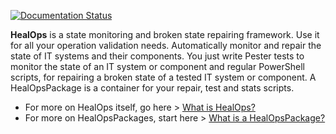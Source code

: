 [![Documentation Status](https://readthedocs.org/projects/healops/badge/?version=latest)](https://healops.readthedocs.io/en/latest/?badge=latest)

__HealOps__ is a state monitoring and broken state repairing framework. Use it for all your operation validation needs. Automatically monitor and repair the state of IT systems and their components. You just write Pester tests to monitor the state of an IT system or component and regular PowerShell scripts, for repairing a broken state of a tested IT system or component.
A HealOpsPackage is a container for your repair, test and stats scripts.

- For more on HealOps itself, go here > [What is HealOps?]()
- For more on HealOpsPackages, start here > [What is a HealOpsPackage?]()